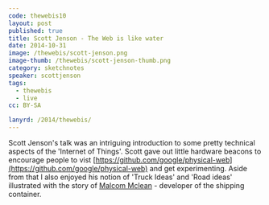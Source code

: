 ```yaml
---
code: thewebis10
layout: post
published: true
title: Scott Jenson - The Web is like water
date: 2014-10-31
image: /thewebis/scott-jenson.png
image-thumb: /thewebis/scott-jenson-thumb.png
category: sketchnotes
speaker: scottjenson
tags:
  - thewebis
  - live
cc: BY-SA

lanyrd: /2014/thewebis/
---
```


Scott Jenson's talk was an intriguing introduction to some pretty technical aspects of the 'Internet of Things'. Scott gave out little hardware beacons to encourage people to vist [https://github.com/google/physical-web](https://github.com/google/physical-web) and get experimenting. Aside from that I also enjoyed his notion of 'Truck Ideas' and 'Road ideas' illustrated with the story of [Malcom Mclean](http://en.wikipedia.org/wiki/Malcom_McLean) - developer of the shipping container.
